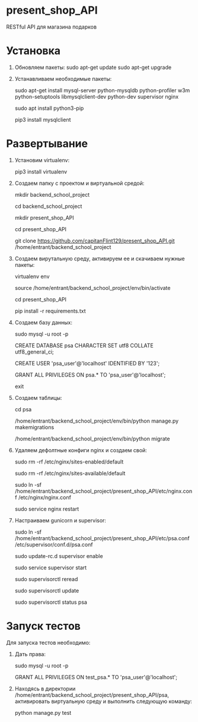 # present_shop_API
RESTful API для магазина подарков
# Установка
1) Обновляем пакеты:
    sudo apt-get update
    sudo apt-get upgrade
2) Устанавливаем необходимые пакеты:
    
    sudo apt-get install mysql-server python-mysqldb python-profiler w3m python-setuptools libmysqlclient-dev python-dev supervisor nginx
    
    sudo apt install python3-pip
    
    pip3 install mysqlclient
# Развертывание
1) Установим virtualenv:

    pip3 install virtualenv
2) Создаем папку с проектом и виртуальной средой:

    mkdir backend_school_project

    cd backend_school_project
    
    mkdir present_shop_API
    
    cd present_shop_API
    
    git clone https://github.com/capitanFlint129/present_shop_API.git /home/entrant/backend_school_project
3) Создаем вирутальную среду, активируем ее и скачиваем нужные пакеты:
    
    virtualenv env
    
    source /home/entrant/backend_school_project/env/bin/activate
    
    cd present_shop_API
    
    pip install -r requirements.txt
4) Создаем базу данных:
    
    sudo mysql -u root -p
    
    CREATE DATABASE psa CHARACTER SET utf8 COLLATE utf8_general_ci;
    
    CREATE USER 'psa_user'@'localhost' IDENTIFIED BY '123';
    
    GRANT ALL PRIVILEGES ON psa.* TO 'psa_user'@'localhost';
    
    exit
5) Создаем таблицы:
    
    cd psa
    
    /home/entrant/backend_school_project/env/bin/python manage.py makemigrations
    
    /home/entrant/backend_school_project/env/bin/python migrate
6) Удаляем дефолтные конфиги nginx и создаем свой:
    
    sudo rm -rf /etc/nginx/sites-enabled/default
    
    sudo rm -rf /etc/nginx/sites-available/default
    
    sudo ln -sf /home/entrant/backend_school_project/present_shop_API/etc/nginx.conf  /etc/nginx/nginx.conf
    
    sudo service nginx restart
7) Настраиваем gunicorn и supervisor:
    
    sudo ln -sf /home/entrant/backend_school_project/present_shop_API/etc/psa.conf /etc/supervisor/conf.d/psa.conf
    
    sudo update-rc.d supervisor enable
    
    sudo service supervisor start
    
    sudo supervisorctl reread
    
    sudo supervisorctl update
    
    sudo supervisorctl status psa
# Запуск тестов
Для запуска тестов необходимо:
1) Дать права:
    
    sudo mysql -u root -p
    
    GRANT ALL PRIVILEGES ON test_psa.* TO 'psa_user'@'localhost';
2) Находясь в директории /home/entrant/backend_school_project/present_shop_API/psa, активировать виртуальную среду и выполнить следующую команду:
    
    python manage.py test
